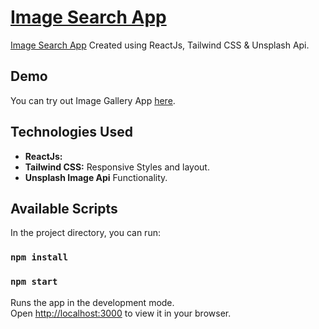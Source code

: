 
# [Image Search App](https://image-gallery-app-unpslash-46d8a434a8f1.herokuapp.com/)

[Image Search App](https://image-gallery-app-unpslash-46d8a434a8f1.herokuapp.com/) Created using ReactJs, Tailwind CSS & Unsplash Api.


## Demo[](https://image-gallery-app-unpslash-46d8a434a8f1.herokuapp.com/)

You can try out Image Gallery App [here](hhttps://image-gallery-app-unpslash-46d8a434a8f1.herokuapp.com/).




## Technologies Used
- **ReactJs:** 
- **Tailwind CSS:** Responsive Styles and layout.
- **Unsplash Image Api** Functionality.


## Available Scripts

In the project directory, you can run:

### `npm install`

### `npm start`

Runs the app in the development mode.\
Open [http://localhost:3000](http://localhost:3000) to view it in your browser.





